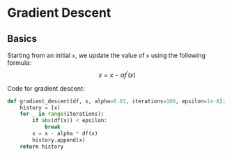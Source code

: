 # Gradient Descent
## Basics
Starting from an initial `x`, we update the value of `x` using the following formula:
$$x=x-\alpha f^\prime(x)$$

Code for gradient descent:
```python
def gradient_descent(df, x, alpha=0.01, iterations=100, epsilon=1e-8):
    history = [x]
    for _ in range(iterations):
        if abs(df(x)) < epsilon:
            break
        x = x - alpha * df(x)
        history.append(x)
    return history
```
